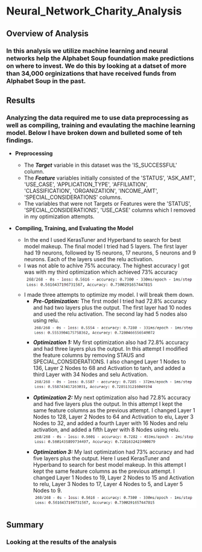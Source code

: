 # Neural_Network_Charity_Analysis
## Overview of Analysis

### In this analysis we utilize machine learning and neural networks help the Alphabet Soup foundation make predictions on where to invest. We do this by looking at a datset of more than 34,000 orginizations that have received funds from Alphabet Soup in the past.

## Results

### Analyzing the data required me to use data preprocessing as well as compiling, training and evaulating the machine learning model. Below I have broken down and bulleted some of teh findings.

  - **Preprocessing**
    - The ***Target*** variable in this dataset was the 'IS_SUCCESSFUL' column.
    - The ***Feature*** variables initially consisted of the 'STATUS', 'ASK_AMT', 'USE_CASE', 'APPLICATION_TYPE', 'AFFILIATION', 'CLASSIFICATION', 'ORGANIZATION', 'INCOME_AMT', 'SPECIAL_CONSIDERATIONS' columns.
    - The variables that were not Targets or Features were the 'STATUS', 'SPECIAL_CONSIDERATIONS', 'USE_CASE' columns which I removed in my optimization attempts.

  - **Compiling, Training, and Evaluating the Model**
    - In the end I used KerasTuner and Hyperband to search for best model makeup. The final model I tried had 5 layers. The first layer had 19 neurons, followed by 15 neurons, 17 neurons, 5 neurons and 9 neurons. Each of the layers used the relu activation.
    - I was not able to achive 75% accuracy. The highest accuracy I got was with my third optimization which achieved 73% accuracy ![opt3](opt3.png)
    - I made three attempts to optimize my model. I will break them down.
      - ***Pre-Optimization:*** The first model I tried had 72.8% accuracy and had two layers plus the output. The first layer had 10 nodes and used the relu activation. The second lay had 5 nodes also using relu. ![opt0](opt0.png)
      - ***Optimization 1:*** My first optimization also had 72.8% accuracy and had three layers plus the output. In this attempt I modified the feature columns by removing STAUS and SPECIAL_CONSIDERATIONS. I also changed Layer 1 Nodes to 136, Layer 2 Nodes to 68 and Activation to tanh, and added a third Layer with 34 Nodes and selu Activation. ![opt1](opt1.png)
      - ***Optimization 2:*** My next optimization also had 72.8% accuracy and had five layers plus the output. In this attempt I kept the same feature columns as the previous attempt. I changed Layer 1 Nodes to 128, Layer 2 Nodes to 64 and Activation to elu, Layer 3 Nodes to 32, and added a fourth Layer with 16 Nodes and relu activation, and added a fifth Layer with 8 Nodes using relu. ![opt2](opt2.png)
      - ***Optimization 3:*** My last optimization had 73% accuracy and had five layers plus the output. Here I used KerasTuner and Hyperband to search for best model makeup. In this attempt I kept the same feature columns as the previous attempt. I changed Layer 1 Nodes to 19, Layer 2 Nodes to 15 and Activation to relu, Layer 3 Nodes to 17, Layer 4 Nodes to 5, and Layer 5 Nodes to 9. ![opt3](opt3.png)

## Summary

### Looking at the results of the analysis
